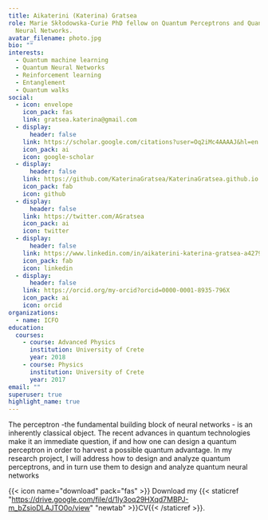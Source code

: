 ```yaml
---
title: Aikaterini (Katerina) Gratsea
role: Marie Skłodowska-Curie PhD fellow on Quantum Perceptrons and Quantum
  Neural Networks.
avatar_filename: photo.jpg
bio: ""
interests:
  - Quantum machine learning
  - Quantum Neural Networks
  - Reinforcement learning
  - Entanglement
  - Quantum walks
social:
  - icon: envelope
    icon_pack: fas
    link: gratsea.katerina@gmail.com
  - display:
      header: false
    link: https://scholar.google.com/citations?user=Oq2iMc4AAAAJ&hl=en
    icon_pack: ai
    icon: google-scholar
  - display:
      header: false
    link: https://github.com/KaterinaGratsea/KaterinaGratsea.github.io
    icon_pack: fab
    icon: github
  - display:
      header: false
    link: https://twitter.com/AGratsea
    icon_pack: ai
    icon: twitter
  - display:
      header: false
    link: https://www.linkedin.com/in/aikaterini-katerina-gratsea-a42793139/
    icon_pack: fab
    icon: linkedin
  - display:
      header: false
    link: https://orcid.org/my-orcid?orcid=0000-0001-8935-796X
    icon_pack: ai
    icon: orcid
organizations:
  - name: ICFO
education:
  courses:
    - course: Advanced Physics
      institution: University of Crete
      year: 2018
    - course: Physics
      institution: University of Crete
      year: 2017
email: ""
superuser: true
highlight_name: true
---
```

The perceptron -the fundamental building block of neural networks - is an inherently classical object. The recent advances in quantum technologies make it an immediate question, if and how one can design a quantum perceptron in order to harvest a possible quantum advantage. In my research project, I will address how to design and analyze quantum perceptrons, and in turn use them to design and analyze quantum neural networks

{{< icon name="download" pack="fas" >}} Download my {{< staticref "https://drive.google.com/file/d/1ly3oq29HXqd7MBPJ-m_bZsioDLAJTO0o/view" "newtab" >}}CV{{< /staticref >}}.